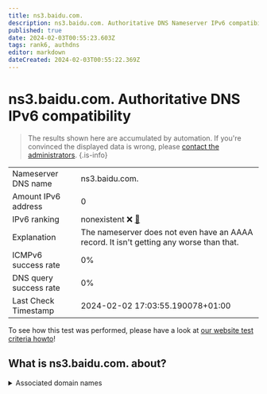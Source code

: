 ```yaml
---
title: ns3.baidu.com.
description: ns3.baidu.com. Authoritative DNS Nameserver IPv6 compatibility
published: true
date: 2024-02-03T00:55:23.603Z
tags: rank6, authdns
editor: markdown
dateCreated: 2024-02-03T00:55:22.369Z
---
```


# ns3.baidu.com. Authoritative DNS IPv6 compatibility

> The results shown here are accumulated by automation. If you're convinced the displayed data is wrong, please [contact the administrators](/howto/chat). 
{.is-info}




|   |   |
| - | - |
| Nameserver DNS name | ns3.baidu.com.
| Amount IPv6 address | 0
| IPv6 ranking | nonexistent :x: [🔗](/howto/ranking) |
| Explanation | The nameserver does not even have an AAAA record. It isn't getting any worse than that. |
| ICMPv6 success rate | 0%|
| DNS query success rate | 0% |
| Last Check Timestamp | 2024-02-02 17:03:55.190078+01:00 |

To see how this test was performed, please have a look at [our website test criteria howto](/howto/testcriteria/authdns)!


## What is ns3.baidu.com. about?






<details>
<summary>Associated domain names</summary>

baike.baidu.com

</details>
